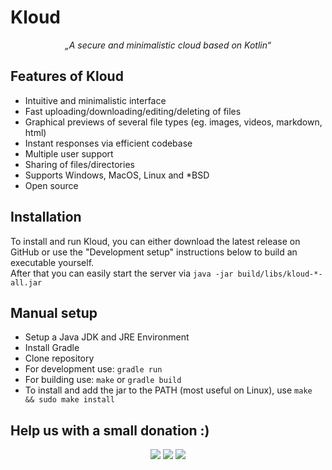 # Kloud
<p align="center">
    <i>„A secure and minimalistic cloud based on Kotlin“</i>
    <!--<br><br>
    <a target="_blank" href="https://floobits.com/marvinborner/kloud/redirect">
      <img alt="Floobits Status" src="https://floobits.com/marvinborner/kloud.svg" />
    </a>-->
</p>

## Features of Kloud
- Intuitive and minimalistic interface
- Fast uploading/downloading/editing/deleting of files
- Graphical previews of several file types (eg. images, videos, markdown, html)
- Instant responses via efficient codebase
- Multiple user support
- Sharing of files/directories
- Supports Windows, MacOS, Linux and *BSD
- Open source

## Installation
To install and run Kloud, you can either download the latest release on GitHub or use the "Development setup" instructions
below to build an executable yourself.  
After that you can easily start the server via `java -jar build/libs/kloud-*-all.jar`

## Manual setup
* Setup a Java JDK and JRE Environment
* Install Gradle
* Clone repository
* For development use: `gradle run`
* For building use: `make` or `gradle build`
* To install and add the jar to the PATH (most useful on Linux), use `make && sudo make install`

## Help us with a small donation :)
<p align="center">
    <a target="_blank" href="https://spectrocoin.com/en/integration/buttons/47657-VfniCDsqms.html"><img src="https://img.shields.io/badge/Donate-Bitcoin-yellow.svg?longCache=true&style=for-the-badge" /></a>
    <a target="_blank" href="https://spectrocoin.com/en/integration/buttons/47848-kD0U8S8el6.html"><img src="https://img.shields.io/badge/Donate-DASH-blue.svg?longCache=true&style=for-the-badge" /></a>
    <a target="_blank" href="https://paypal.me/marvinborner/5usd"><img src="https://img.shields.io/badge/Donate-PayPal-green.svg?longCache=true&style=for-the-badge" /></a>
</p>
